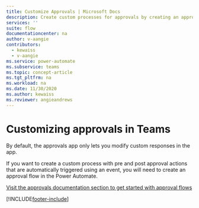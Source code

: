 ```yaml
---
title: Customize Approvals | Microsoft Docs
description: Create custom processes for approvals by creating an approval flow.
services: ''
suite: flow
documentationcenter: na
author: v-aangie
contributors:
  - kewaiss
  - v-aangie
ms.service: power-automate
ms.subservice: teams
ms.topic: concept-article
ms.tgt_pltfrm: na
ms.workload: na
ms.date: 11/30/2020
ms.author: kewaiss
ms.reviewer: angieandrews
---
```


# Customizing approvals in Teams

By default, the approvals app only lets you modify custom responses in the app. 

If you want to create a custom process with pre and post approval actions that are automatically triggered using an event, you will need to create an approval flow in the Power Automate.

[Visit the approvals documentation section to get started with approval flows](../get-started-approvals.md)

[!INCLUDE[footer-include](../includes/footer-banner.md)]
